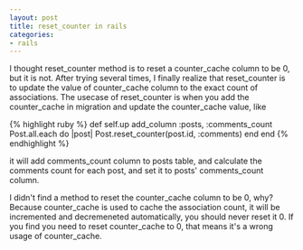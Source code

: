 ```yaml
---
layout: post
title: reset_counter in rails
categories:
- rails
---
```

I thought reset_counter method is to reset a counter_cache column to be
0, but it is not. After trying several times, I finally realize that
reset_counter is to update the value of counter_cache column to the
exact count of associations. The usecase of reset_counter is when you
add the counter_cache in migration and update the counter_cache value,
like

{% highlight ruby %}
def self.up
  add_column :posts, :comments_count
  Post.all.each do |post|
    Post.reset_counter(post.id, :comments)
  end
end
{% endhighlight %}

it will add comments_count column to posts table, and calculate the
comments count for each post, and set it to posts' comments_count
column.

I didn't find a method to reset the counter_cache column to be 0, why?
Because counter_cache is used to cache the association count, it will be
incremented and decremeneted automatically, you should never reset it 0.
If you find you need to reset counter_cache to 0, that means it's a
wrong usage of counter_cache.
